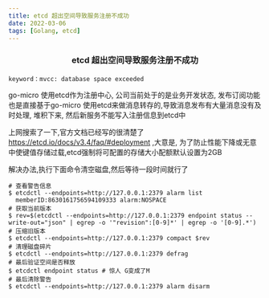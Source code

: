```yaml
---
title: etcd 超出空间导致服务注册不成功
date: 2022-03-06
tags: [Golang, etcd]
---
```



### <center> etcd 超出空间导致服务注册不成功</center>


`keyword：mvcc: database space exceeded`

go-micro 使用etcd作为注册中心, 公司当前处于的是业务开发状态, 发布订阅功能也是直接基于go-micro 使用etcd来做消息转存的,导致消息发布有大量消息没有及时处理, 堆积下来, 然后新服务不能写入注册信息到etcd中

上网搜索了一下,官方文档已经写的很清楚了 https://etcd.io/docs/v3.4/faq/#deployment ,大意是, 为了防止性能下降或无意中使键值存储过载,etcd强制将可配置的存储大小配额默认设置为2GB

解决办法,执行下面命令清空磁盘,然后等待一段时间就行了

```shell
# 查看警告信息
$ etcdctl --endpoints=http://127.0.0.1:2379 alarm list
  memberID:8630161756594109333 alarm:NOSPACE
# 获取当前版本
$ rev=$(etcdctl --endpoints=http://127.0.0.1:2379 endpoint status --write-out="json" | egrep -o '"revision":[0-9]*' | egrep -o '[0-9].*')
# 压缩旧版本
$ etcdctl --endpoints=http://127.0.0.1:2379 compact $rev 
# 清理磁盘碎片
$ etcdctl --endpoints=http://127.0.0.1:2379 defrag
# 最后验证空间是否释放
$ etcdctl endpoint status # 惊人 G变成了M
# 最后清除警告
$ etcdctl --endpoints=http://127.0.0.1:2379 alarm disarm

```
